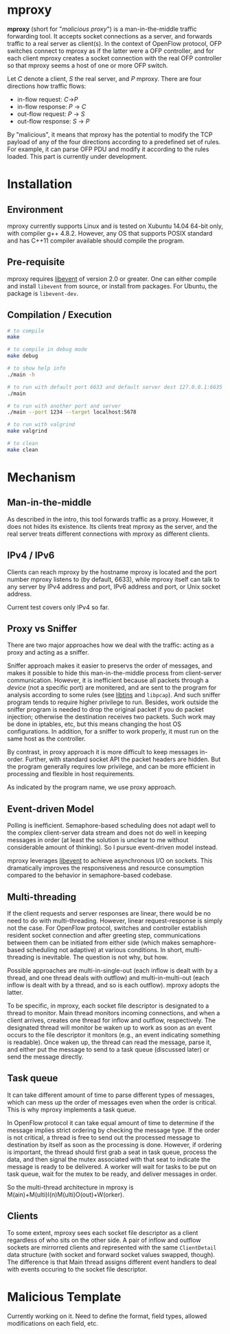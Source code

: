 mproxy
======

__mproxy__ (short for "_malicious proxy_") is a man-in-the-middle traffic forwarding tool. It accepts socket connections as a server, and forwards traffic to a real server as client(s). In the context of OpenFlow protocol, OFP switches connect to mproxy as if the latter were a OFP controller, and for each client mproxy creates a socket connection with the real OFP controller so that mproxy seems a host of one or more OFP switch.

Let _C_ denote a client, _S_ the real server, and _P_ mproxy. There are four directions how traffic flows:

 * in-flow request: _C_->_P_
 * in-flow response: _P_ -> _C_
 * out-flow request: _P_ -> _S_
 * out-flow response: _S_ -> _P_

By "malicious", it means that mproxy has the potential to modify the TCP payload of any of the four directions according to a predefined set of rules. For example, it can parse OFP PDU and modify it according to the rules loaded. This part is currently under development.

# Installation

## Environment

mproxy currently supports Linux and is tested on Xubuntu 14.04 64-bit only, with compiler g++ 4.8.2. However, any OS that supports POSIX standard and has C++11 compiler available should compile the program.

## Pre-requisite

mproxy requires [libevent](http://libevent.org/) of version 2.0 or greater. One can either compile and install `libevent` from source, or install from packages. For Ubuntu, the package is `libevent-dev`.

## Compilation / Execution

```bash
# to compile
make

# to compile in debug mode
make debug

# to show help info
./main -h

# to run with default port 6633 and default server dest 127.0.0.1:6635
./main

# to run with another port and server
./main --port 1234 --target localhost:5678

# to run with valgrind
make valgrind

# to clean
make clean
```

# Mechanism

## Man-in-the-middle

As described in the intro, this tool forwards traffic as a proxy. However, it does not hides its existence. Its clients treat mproxy as the server, and the real server treats different connections with mproxy as different clients.

## IPv4 / IPv6

Clients can reach mproxy by the hostname mproxy is located and the port number mproxy listens to (by default, 6633), while mproxy itself can talk to any server by IPv4 address and port, IPv6 address and port, or Unix socket address.

Current test covers only IPv4 so far.

## Proxy vs Sniffer

There are two major approaches how we deal with the traffic: acting as a proxy and acting as a sniffer.

Sniffer approach makes it easier to preservs the order of messages, and makes it possible to hide this man-in-the-middle process from client-server communication. However, it is inefficient because all packets through a _device_ (not a specific port) are monitered, and are sent to the program for analysis according to some rules (see [libtins](http://libtins.github.io) and `libpcap`). And such sniffer program tends to require higher privilege to run. Besides, work outside the sniffer program is needed to drop the original packet if you do packet injection; otherwise the destination receives two packets. Such work may be done in iptables, etc, but this means changing the host OS configurations. In addition, for a sniffer to work properly, it must run on the same host as the controller.

By contrast, in proxy approach it is more difficult to keep messages in-order. Further, with standard socket API the packet headers are hidden. But the program generally requires low privilege, and can be more efficient in processing and flexible in host requirements.

As indicated by the program name, we use proxy approach.

## Event-driven Model

Polling is inefficient. Semaphore-based scheduling does not adapt well to the complex client-server data stream and does not do well in keeping messages in order (at least the solution is unclear to me without considerable amount of thinking). So I pursue event-driven model instead.

mproxy leverages [libevent](http://libevent.org/) to achieve asynchronous I/O on sockets. This dramatically improves the responsiveness and resource consumption compared to the behavior in semaphore-based codebase.

## Multi-threading

If the client requests and server responses are linear, there would be no need to do with multi-threading. However, linear request-response is simply not the case. For OpenFlow protocol, switches and controller establish resident socket connection and after greeting step, communications between them can be initiated from either side (which makes semaphore-based scheduling not adaptive) at various conditions. In short, multi-threading is inevitable. The question is not why, but how.

Possible approaches are multi-in-single-out (each inflow is dealt with by a thread, and one thread deals with outflow) and multi-in-multi-out (each inflow is dealt with by a thread, and so is each outflow). mproxy adopts the latter. 

To be specific, in mproxy, each socket file descriptor is designated to a thread to monitor. Main thread monitors incoming connections, and when a client arrives, creates one thread for inflow and outflow, respectively. The designated thread will monitor be waken up to work as soon as an event occurs to the file descriptor it monitors (e.g., an event indicating something is readable). Once waken up, the thread can read the message, parse it, and either put the message to send to a task queue (discussed later) or send the message directly.

## Task queue

It can take different amount of time to parse different types of messages, which can mess up the order of messages even when the order is critical. This is why mproxy implements a task queue.

In OpenFlow protocol it can take equal amount of time to determine if the message implies strict ordering by checking the message type. If the order is not critical, a thread is free to send out the processed message to destination by itself as soon as the processing is done. However, if ordering is important, the thread should first grab a seat in task queue, process the data, and then signal the mutex associated with that seat to indicate the message is ready to be delivered. A worker will wait for tasks to be put on task queue, wait for the mutex to be ready, and deliver messages in order.

So the multi-thread architecture in mproxy is M(ain)+M(ulti)I(n)M(ulti)O(out)+W(orker).

## Clients

To some extent, mproxy sees each socket file descriptor as a client regardless of who sits on the other side. A pair of inflow and outflow sockets are mirrorred clients and represented with the same `ClientDetail` data structure (with socket and forward socket values swapped, though). The difference is that Main thread assigns different event handlers to deal with events occuring to the socket file descriptor.

# Malicious Template

Currently working on it. Need to define the format, field types, allowed modifications on each field, etc.
